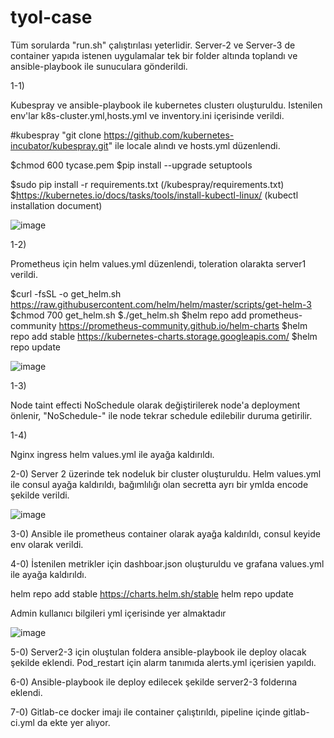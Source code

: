 # tyol-case

Tüm sorularda "run.sh" çalıştırılası yeterlidir.
Server-2 ve Server-3 de container yapıda istenen uygulamalar tek bir folder altında toplandı ve ansible-playbook ile sunuculara gönderildi.

1-1) 

Kubespray ve ansible-playbook ile kubernetes clusterı oluşturuldu. Istenilen env'lar k8s-cluster.yml,hosts.yml ve inventory.ini içerisinde verildi.

#kubespray "git clone https://github.com/kubernetes-incubator/kubespray.git" ile locale alındı ve hosts.yml düzenlendi.

$chmod 600 tycase.pem
$pip install --upgrade setuptools

$sudo pip install -r requirements.txt  (/kubespray/requirements.txt)
$https://kubernetes.io/docs/tasks/tools/install-kubectl-linux/    (kubectl installation document)

![image](https://user-images.githubusercontent.com/47417469/116604249-89ca5980-a936-11eb-8ea8-5d379145695b.png)



1-2) 

Prometheus için helm values.yml düzenlendi, toleration olarakta server1 verildi.

$curl -fsSL -o get_helm.sh https://raw.githubusercontent.com/helm/helm/master/scripts/get-helm-3
$chmod 700 get_helm.sh
$./get_helm.sh
$helm repo add prometheus-community https://prometheus-community.github.io/helm-charts
$helm repo add stable https://kubernetes-charts.storage.googleapis.com/
$helm repo update

![image](https://user-images.githubusercontent.com/47417469/116604873-63f18480-a937-11eb-9c92-2cedb4fb71c3.png)


1-3) 

Node taint effecti NoSchedule olarak değiştirilerek node'a deployment önlenir, "NoSchedule-" ile node tekrar schedule edilebilir duruma getirilir.

1-4) 

Nginx ingress helm values.yml ile ayağa kaldırıldı.


2-0)
Server 2 üzerinde tek nodeluk bir cluster oluşturuldu. Helm values.yml ile consul ayağa kaldırıldı, bağımlılığı olan secretta ayrı bir ymlda encode şekilde verildi.


![image](https://user-images.githubusercontent.com/47417469/116711958-08c59d80-a9dc-11eb-928a-a67047836aea.png)



3-0) 
Ansible ile prometheus container olarak ayağa kaldırıldı, consul keyide env olarak verildi.

4-0)
İstenilen metrikler için dashboar.json oluşturuldu ve grafana  values.yml ile ayağa kaldırıldı.

helm repo add stable https://charts.helm.sh/stable
helm repo update

Admin kullanıcı bilgileri yml içerisinde yer almaktadır

![image](https://user-images.githubusercontent.com/47417469/116751331-8903f700-aa0c-11eb-8c53-8be15c9f7c67.png)


5-0)
Server2-3 için oluştulan foldera ansible-playbook ile deploy olacak şekilde eklendi. Pod_restart için alarm tanımıda alerts.yml içerisien yapıldı.

6-0)
Ansible-playbook ile deploy edilecek şekilde server2-3 folderına eklendi.

7-0)
Gitlab-ce docker imajı ile container çalıştırıldı, pipeline içinde gitlab-ci.yml da ekte yer alıyor.

